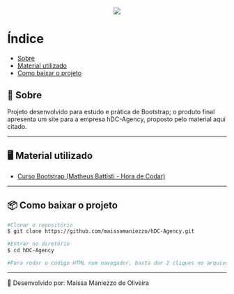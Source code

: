 <h1 align="center">
    <img src="https://ik.imagekit.io/vbw6dnlwtmt/tr:w-103,h-103,c-force/hdcagency_logo_NddFZhYVO.svg">
</h1>

# Índice

- [Sobre](#-Sobre)
- [Material utilizado](#-Material-utilizado)
- [Como baixar o projeto](#-Como-baixar-o-projeto)

## 📄 Sobre 

Projeto desenvolvido para estudo e prática de Bootstrap; o produto final apresenta um site para a empresa hDC-Agency, proposto pelo material aqui citado. 

---

## 🖥️ Material utilizado

- [Curso Bootstrap (Matheus Battisti - Hora de Codar)](https://www.youtube.com/watch?v=SmQMZ36hJJY&list=PLnDvRpP8Bnexu5wvxogy6N49_S5Xk8Cze)

---

## 📦 Como baixar o projeto

```bash
#Clonar o repositório
$ git clone https://github.com/maissamaniezzo/hDC-Agency.git

#Entrar no diretório
$ cd hDC-Agency

#Para rodar o código HTML num navegador, basta dar 2 cliques no arquivo index.html
```
---
📌 Desenvolvido por: Maíssa Maniezzo de Oliveira
